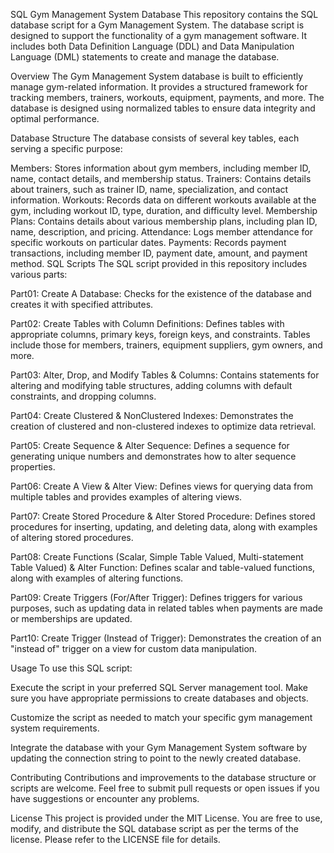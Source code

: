 SQL Gym Management System Database
This repository contains the SQL database script for a Gym Management System. The database script is designed to support the functionality of a gym management software. It includes both Data Definition Language (DDL) and Data Manipulation Language (DML) statements to create and manage the database.

Overview
The Gym Management System database is built to efficiently manage gym-related information. It provides a structured framework for tracking members, trainers, workouts, equipment, payments, and more. The database is designed using normalized tables to ensure data integrity and optimal performance.

Database Structure
The database consists of several key tables, each serving a specific purpose:

Members: Stores information about gym members, including member ID, name, contact details, and membership status.
Trainers: Contains details about trainers, such as trainer ID, name, specialization, and contact information.
Workouts: Records data on different workouts available at the gym, including workout ID, type, duration, and difficulty level.
Membership Plans: Contains details about various membership plans, including plan ID, name, description, and pricing.
Attendance: Logs member attendance for specific workouts on particular dates.
Payments: Records payment transactions, including member ID, payment date, amount, and payment method.
SQL Scripts
The SQL script provided in this repository includes various parts:

Part01: Create A Database: Checks for the existence of the database and creates it with specified attributes.

Part02: Create Tables with Column Definitions: Defines tables with appropriate columns, primary keys, foreign keys, and constraints. Tables include those for members, trainers, equipment suppliers, gym owners, and more.

Part03: Alter, Drop, and Modify Tables & Columns: Contains statements for altering and modifying table structures, adding columns with default constraints, and dropping columns.

Part04: Create Clustered & NonClustered Indexes: Demonstrates the creation of clustered and non-clustered indexes to optimize data retrieval.

Part05: Create Sequence & Alter Sequence: Defines a sequence for generating unique numbers and demonstrates how to alter sequence properties.

Part06: Create A View & Alter View: Defines views for querying data from multiple tables and provides examples of altering views.

Part07: Create Stored Procedure & Alter Stored Procedure: Defines stored procedures for inserting, updating, and deleting data, along with examples of altering stored procedures.

Part08: Create Functions (Scalar, Simple Table Valued, Multi-statement Table Valued) & Alter Function: Defines scalar and table-valued functions, along with examples of altering functions.

Part09: Create Triggers (For/After Trigger): Defines triggers for various purposes, such as updating data in related tables when payments are made or memberships are updated.

Part10: Create Trigger (Instead of Trigger): Demonstrates the creation of an "instead of" trigger on a view for custom data manipulation.

Usage
To use this SQL script:

Execute the script in your preferred SQL Server management tool. Make sure you have appropriate permissions to create databases and objects.

Customize the script as needed to match your specific gym management system requirements.

Integrate the database with your Gym Management System software by updating the connection string to point to the newly created database.

Contributing
Contributions and improvements to the database structure or scripts are welcome. Feel free to submit pull requests or open issues if you have suggestions or encounter any problems.

License
This project is provided under the MIT License. You are free to use, modify, and distribute the SQL database script as per the terms of the license. Please refer to the LICENSE file for details.
